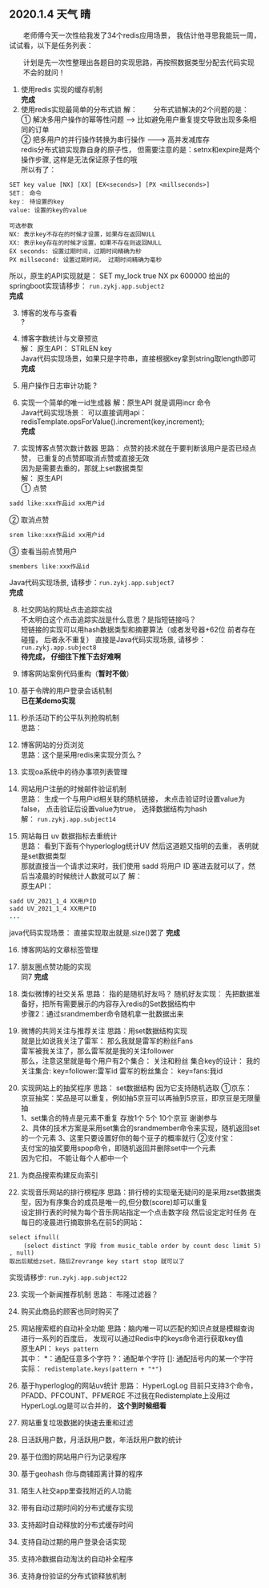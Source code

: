 ## 2020.1.4 天气 晴

&emsp;&emsp;老师傅今天一次性给我发了34个redis应用场景，
我估计他寻思我能玩一周，试试看，以下是任务列表：   

&emsp;&emsp;计划是先一次性整理出各题目的实现思路，再按照数据类型分配去代码实现  
&emsp;&emsp;不会的就问！  

1. 使用redis 实现的缓存机制				     	
__完成__
2. 使用redis实现最简单的分布式锁
解：
&emsp;&emsp;分布式锁解决的2个问题的是：  
① 解决多用户操作的幂等性问题  --> 比如避免用户重复提交导致出现多条相同的订单  
② 把多用户的并行操作转换为串行操作  ---> 高并发减库存  
redis分布式锁实现靠自身的原子性， 但需要注意的是：setnx和expire是两个操作步骤, 这样是无法保证原子性的哦     
所以有了：
```shell
SET key value [NX] [XX] [EX<seconds>] [PX <millseconds>] 
SET： 命令
key： 待设置的key
value: 设置的key的value

可选参数
NX: 表示key不存在的时候才设置，如果存在返回NULL
XX: 表示key存在的时候才设置，如果不存在则返回NULL
EX seconds: 设置过期时间，过期时间精确为秒
PX millsecond: 设置过期时间， 过期时间精确为毫秒
```
所以，原生的API实现就是： SET my_lock true NX px 600000
给出的springboot实现请移步： `run.zykj.app.subject2`    
__完成__  

3. 博客的发布与查看  
?

4. 博客字数统计与文章预览  
解： 原生API： STRLEN key  
Java代码实现场景，如果只是字符串，直接根据key拿到string取length即可  
__完成__  

5. 用户操作日志审计功能
?

6. 实现一个简单的唯一id生成器
解：原生API 就是调用incr 命令  
Java代码实现场景： 可以直接调用api：redisTemplate.opsForValue().increment(key,increment);  
__完成__  

7. 实现博客点赞次数计数器
思路： 点赞的技术就在于要判断该用户是否已经点赞， 已重复的点赞即取消点赞或直接无效  
因为是需要去重的，那就上set数据类型  
解：  原生API  
① 点赞   
```java
sadd like:xxx作品id xx用户id  
```
② 取消点赞    
```java
srem like:xxx作品id xx用户id  
```
③ 查看当前点赞用户  
```java
smembers like:xxx作品id
```
Java代码实现场景, 请移步：`run.zykj.app.subject7`  
__完成__ 

8. 社交网站的网址点击追踪实战  
不太明白这个点击追踪实战是什么意思？是指短链接吗？  
短链接的实现可以用hash数据类型和摘要算法（或者发号器+62位 前者存在碰撞， 后者永不重复）
直接是Java代码实现场景, 请移步： `run.zykj.app.subject8`  
__待完成， 仔细往下推下去好难啊__ 

9. 博客网站案例代码重构（__暂时不做__）

10. 基于令牌的用户登录会话机制  
__已在某demo实现__ 

11. 秒杀活动下的公平队列抢购机制  
思路：

12. 博客网站的分页浏览  
思路：这个是采用redis来实现分页么？  

13. 实现oa系统中的待办事项列表管理  

14. 网站用户注册的时候邮件验证机制  
思路： 生成一个与用户id相关联的随机链接， 未点击验证时设置value为false， 点击验证后设置value为true， 选择数据结构为hash  
解： `run.zykj.app.subject14`

15. 网站每日 uv 数据指标去重统计  
思路： 看到下面有个hyperloglog统计UV 然后这道题又指明的去重， 表明就是set数据类型  
那就直接当一个请求过来时，我们使用 sadd 将用户 ID 塞进去就可以了，然后当凌晨的时候统计人数就可以了
解：  
原生API：  
```java
sadd UV_2021_1_4 XX用户ID
sadd UV_2021_1_4 XX用户ID
...
```
java代码实现场景： 直接实现取出就是.size()罢了
__完成__ 

16. 博客网站的文章标签管理  


17. 朋友圈点赞功能的实现  
同7
__完成__

18. 类似微博的社交关系
思路： 指的是随机好友吗？ 
随机好友实现：  先把数据准备好，把所有需要展示的内容存入redis的Set数据结构中    
步骤2：通过srandmember命令随机拿一批数据出来  


19. 微博的共同关注与推荐关注
思路：用set数据结构实现  
就是比如说我关注了雷军： 那么我就是雷军的粉丝Fans  
雷军被我关注了，那么雷军就是我的关注follower  
那么，注意这里就是每个用户有2个集合：  关注和粉丝
集合key的设计：
我的关注集合: key=follower:雷军id
雷军的粉丝集合： key=fans:我id

20. 实现网站上的抽奖程序
思路：  set数据结构 因为它支持随机选取
①京东：  
京豆抽奖：奖品是可以重复，例如抽5京豆可以再抽到5京豆，即京豆是无限量抽  
1、set集合的特点是元素不重复 存放1个 5个 10个京豆 谢谢参与  
2、具体的技术方案是采用set集合的srandmember命令来实现，随机返回set的一个元素 
3、这里只要设置好你的每个豆子的概率就行 
②支付宝：  
支付宝的抽奖要用spop命令，即随机返回并删除set中一个元素  
因为它扣， 不能让每个人都中一个  

21. 为商品搜索构建反向索引

22. 实现音乐网站的排行榜程序
思路：排行榜的实现毫无疑问的是采用zset数据类型，因为有序集合的成员是唯一的,但分数(score)却可以重复  
设定排行表的时候为每个音乐网站指定一个点击数字段 然后设定定时任务 在每日的凌晨进行摘取排名在前5的网站：  
```mysql
select ifnull(
    (select distinct 字段 from music_table order by count desc limit 5)
, null) 
取出后赋给zset，随后Zrevrange key start stop 就可以了    
```
实现请移步: `run.zykj.app.subject22`  

23. 实现一个新闻推荐机制
思路： 布隆过滤器？


24. 购买此商品的顾客也同时购买了


25. 网站搜索框的自动补全功能
思路：脑内唯一可以匹配的知识点就是模糊查询  
进行一系列的百度后， 发现可以通过Redis中的keys命令进行获取key值  
原生API： `keys pattern`  
其中： 
*：通配任意多个字符
?：通配单个字符
[]: 通配括号内的某一个字符
实际： `redistemplate.keys(pattern + "*")`  

26. 基于hyperloglog的网站uv统计
思路： HyperLogLog 目前只支持3个命令，PFADD、PFCOUNT、PFMERGE  不过我在Redistemplate上没用过  
HyperLogLog是可以合并的， __这个到时候细看__

27. 网站重复垃圾数据的快速去重和过滤

28. 日活跃用户数，月活跃用户数，年活跃用户数的统计

29. 基于位图的网站用户行为记录程序

30. 基于geohash 你与商铺距离计算的程序

31. 陌生人社交app里查找附近的人功能

32. 带有自动过期时间的分布式缓存实现

33. 支持超时自动释放的分布式缓存时间

34. 支持自动过期的用户登录会话实现

35. 支持冷数据自动淘汰的自动补全程序

36. 支持身份验证的分布式锁释放机制

